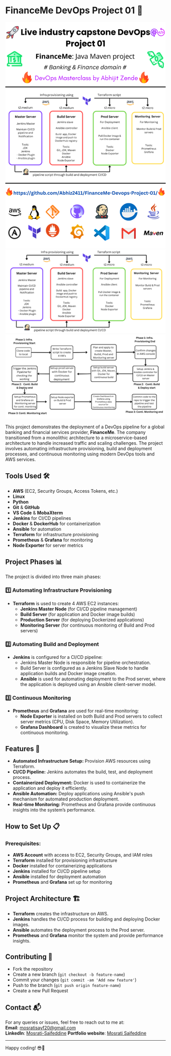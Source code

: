 
# FinanceMe DevOps Project 01 🚀

![Preview](Assets/preview_image.png)
![Preview](./Assets/FinanceMe_architecture_diagram.png)
![Preview](architecture_diagrams/FinanceMe_Flow_Diagram.png)

This project demonstrates the deployment of a DevOps pipeline for a global banking and financial services provider, **FinanceMe**. The company transitioned from a monolithic architecture to a microservice-based architecture to handle increased traffic and scaling challenges. The project involves automating infrastructure provisioning, build and deployment processes, and continuous monitoring using modern DevOps tools and AWS services.

## Tools Used 🛠️
- **AWS** (EC2, Security Groups, Access Tokens, etc.)
- **Linux**
- **Python**
- **Git** & **GitHub**
- **VS Code** & **MobaXterm**
- **Jenkins** for CI/CD pipelines
- **Docker** & **DockerHub** for containerization
- **Ansible** for automation
- **Terraform** for infrastructure provisioning
- **Prometheus** & **Grafana** for monitoring
- **Node Exporter** for server metrics

## Project Phases 📊
The project is divided into three main phases:

### 1️⃣ **Automating Infrastructure Provisioning**
- **Terraform** is used to create 4 AWS EC2 instances:
  - **Jenkins Master Node** (for CI/CD pipeline management)
  - **Build Server** (for application and Docker image builds)
  - **Production Server** (for deploying Dockerized applications)
  - **Monitoring Server** (for continuous monitoring of Build and Prod servers)

### 2️⃣ **Automating Build and Deployment**
- **Jenkins** is configured for a CI/CD pipeline:
  - Jenkins Master Node is responsible for pipeline orchestration.
  - Build Server is configured as a Jenkins Slave Node to handle application builds and Docker image creation.
  - **Ansible** is used for automating deployment to the Prod server, where the application is deployed using an Ansible client-server model.

### 3️⃣ **Continuous Monitoring**
- **Prometheus** and **Grafana** are used for real-time monitoring:
  - **Node Exporter** is installed on both Build and Prod servers to collect server metrics (CPU, Disk Space, Memory Utilization).
  - **Grafana Dashboard** is created to visualize these metrics for continuous monitoring.

## Features 🌟
- **Automated Infrastructure Setup:** Provision AWS resources using Terraform.
- **CI/CD Pipeline:** Jenkins automates the build, test, and deployment process.
- **Containerized Deployment:** Docker is used to containerize the application and deploy it efficiently.
- **Ansible Automation:** Deploy applications using Ansible's push mechanism for automated production deployment.
- **Real-time Monitoring:** Prometheus and Grafana provide continuous insights into the system’s performance.

## How to Set Up 📋
### Prerequisites:
- **AWS Account** with access to EC2, Security Groups, and IAM roles
- **Terraform** installed for provisioning infrastructure
- **Docker** installed for containerizing applications
- **Jenkins** installed for CI/CD pipeline setup
- **Ansible** installed for deployment automation
- **Prometheus** and **Grafana** set up for monitoring

## Project Architecture 🏗️
- **Terraform** creates the infrastructure on AWS.
- **Jenkins** handles the CI/CD process for building and deploying Docker images.
- **Ansible** automates the deployment process to the Prod server.
- **Prometheus** and **Grafana** monitor the system and provide performance insights.

## Contributing 🤝
- Fork the repository
- Create a new branch (`git checkout -b feature-name`)
- Commit your changes (`git commit -am 'Add new feature'`)
- Push to the branch (`git push origin feature-name`)
- Create a new Pull Request


## Contact 📬
For any queries or issues, feel free to reach out to me at:  
**Email**: [mosratisayf20@gmail.com](mailto:mosratisayf20@gmail.com)  
**LinkedIn**: [Mosrati-Saifeddine](https://www.linkedin.com/in/saifeddine-mosrati-60436b2bb/)
**Portfolio website**: [Mosrati Saifeddine]()

---

Happy coding! 😎🚀

